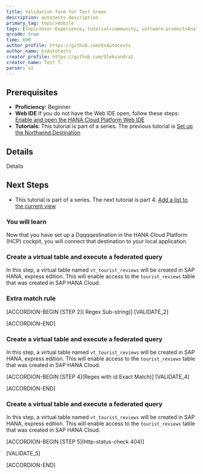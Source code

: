 ```yaml
---
title: Validation form for Test Green
description: autotests description
primary_tag: topic>mobile
tags: [topic>User-Experience, tutorial>community, software-product>Analytics, tutorial>beginner]
qrcode: true
time: 600
author_profile: https://github.com/ksAutotests
author_name: ksAutotests
creator_profile: https://github.com/Oleksandra2
creator_name: Test T.
parser: v2
---
```

## Prerequisites  
 - **Proficiency:** Beginner 
 - **Web IDE** If you do not have the Web IDE open, follow these steps: [Enable and open the HANA Cloud Platform Web IDE](https://go.sap.com/developer/tutorials/sapui5-webide-open-webide.html)
 - **Tutorials:** This tutorial is part of a series. The previous tutorial is [Set up the Northwind Destination](https://go.sap.com/developer/tutorials/hcp-create-destination.html)


## Details
Details

## Next Steps
 - This tutorial is part of a series.  The next tutorial is part 4: [Add a list to the current view](https://go.sap.com/developer/tutorials/sapui5-webide-add-list.html)
  
### You will learn  
Now that you have set up a Dqqqqestination in the HANA Cloud Platform (HCP) cockpit, you will connect that destination to your local application.    


### Create a virtual table and execute a federated query
In this step, a virtual table named `vt_tourist_reviews` will be created in SAP HANA, express edition. This will enable access to the `tourist_reviews` table that was created in SAP HANA Cloud.

### Extra match rule
 
 [ACCORDION-BEGIN [STEP 2]( Regex Sub-string)] 
[VALIDATE_2]

 [ACCORDION-END]

### Create a virtual table and execute a federated query
In this step, a virtual table named `vt_tourist_reviews` will be created in SAP HANA, express edition. This will enable access to the `tourist_reviews` table that was created in SAP HANA Cloud.
 
  [ACCORDION-BEGIN [STEP 4](Regex with id Exact Match)] 
 [VALIDATE_4]
 
 [ACCORDION-END]
 
### Create a virtual table and execute a federated query
In this step, a virtual table named `vt_tourist_reviews` will be created in SAP HANA, express edition. This will enable access to the `tourist_reviews` table that was created in SAP HANA Cloud. 

  [ACCORDION-BEGIN [STEP 5](http-status-check 404)] 
  
 [VALIDATE_5] 
 
 [ACCORDION-END]


